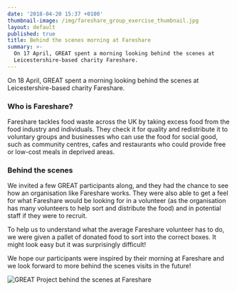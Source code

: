```yaml
---
date: '2018-04-20 15:37 +0100'
thumbnail-image: /img/fareshare_group_exercise_thumbnail.jpg
layout: default
published: true
title: Behind the scenes morning at Fareshare
summary: >-
  On 17 April, GREAT spent a morning looking behind the scenes at
  Leicestershire-based charity Fareshare.
---
```

On 18 April, GREAT spent a morning looking behind the scenes at Leicestershire-based charity Fareshare. 

### Who is Fareshare?

Fareshare tackles food waste across the UK by taking excess food from the food industry and individuals. They check it for quality and redistribute it to voluntary groups and businesses who can use the food for social good, such as community centres, cafes and restaurants who could provide free or low-cost meals in deprived areas.

### Behind the scenes

We invited a few GREAT participants along, and they had the chance to see how an organisation like Fareshare works. They were also able to get a feel for what Fareshare would be looking for in a volunteer (as the organisation has many volunteers to help sort and distribute the food) and in potential staff if they were to recruit.

To help us to understand what the average Fareshare volunteer has to do, we were given a pallet of donated food to sort into the correct boxes. It might look easy but it was surprisingly difficult!

We hope our participants were inspired by their morning at Fareshare and we look forward to more behind the scenes visits in the future!

![GREAT Project behind the scenes at Fareshare]({{site.baseurl}}/img/fareshare_group_exercise.jpg)
